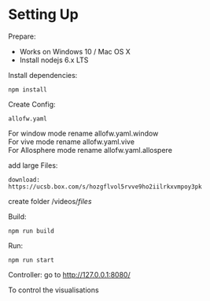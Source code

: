 # Setting Up
Prepare:
- Works on Windows 10 / Mac OS X 
- Install nodejs 6.x LTS

Install dependencies:

    npm install

Create Config:

    allofw.yaml

For window mode rename allofw.yaml.window  <br />
For vive mode rename allofw.yaml.vive  <br />
For Allosphere mode rename allofw.yaml.allospere  <br />

add large Files:
    
    download:
    https://ucsb.box.com/s/hozgflvol5rvve9ho2iilrkxvmpoy3pk

create folder /videos/*files*

Build:

    npm run build

Run:

    npm run start


Controller:
go to 
    http://127.0.0.1:8080/

To control the visualisations




